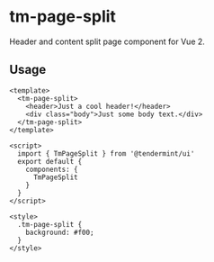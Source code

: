 # tm-page-split

Header and content split page component for Vue 2.

## Usage

    <template>
      <tm-page-split>
        <header>Just a cool header!</header>
        <div class="body">Just some body text.</div>
      </tm-page-split>
    </template>

    <script>
      import { TmPageSplit } from '@tendermint/ui'
      export default {
        components: {
          TmPageSplit
        }
      }
    </script>

    <style>
      .tm-page-split {
        background: #f00;
      }
    </style>
